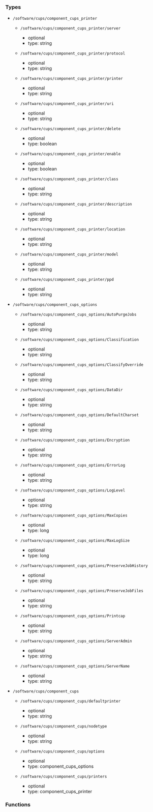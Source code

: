 ### Types

- `/software/cups/component_cups_printer`
    - `/software/cups/component_cups_printer/server`
        - optional
        - type: string

    - `/software/cups/component_cups_printer/protocol`
        - optional
        - type: string

    - `/software/cups/component_cups_printer/printer`
        - optional
        - type: string

    - `/software/cups/component_cups_printer/uri`
        - optional
        - type: string

    - `/software/cups/component_cups_printer/delete`
        - optional
        - type: boolean

    - `/software/cups/component_cups_printer/enable`
        - optional
        - type: boolean

    - `/software/cups/component_cups_printer/class`
        - optional
        - type: string

    - `/software/cups/component_cups_printer/description`
        - optional
        - type: string

    - `/software/cups/component_cups_printer/location`
        - optional
        - type: string

    - `/software/cups/component_cups_printer/model`
        - optional
        - type: string

    - `/software/cups/component_cups_printer/ppd`
        - optional
        - type: string

- `/software/cups/component_cups_options`
    - `/software/cups/component_cups_options/AutoPurgeJobs`
        - optional
        - type: string

    - `/software/cups/component_cups_options/Classification`
        - optional
        - type: string

    - `/software/cups/component_cups_options/ClassifyOverride`
        - optional
        - type: string

    - `/software/cups/component_cups_options/DataDir`
        - optional
        - type: string

    - `/software/cups/component_cups_options/DefaultCharset`
        - optional
        - type: string

    - `/software/cups/component_cups_options/Encryption`
        - optional
        - type: string

    - `/software/cups/component_cups_options/ErrorLog`
        - optional
        - type: string

    - `/software/cups/component_cups_options/LogLevel`
        - optional
        - type: string

    - `/software/cups/component_cups_options/MaxCopies`
        - optional
        - type: long

    - `/software/cups/component_cups_options/MaxLogSize`
        - optional
        - type: long

    - `/software/cups/component_cups_options/PreserveJobHistory`
        - optional
        - type: string

    - `/software/cups/component_cups_options/PreserveJobFiles`
        - optional
        - type: string

    - `/software/cups/component_cups_options/Printcap`
        - optional
        - type: string

    - `/software/cups/component_cups_options/ServerAdmin`
        - optional
        - type: string

    - `/software/cups/component_cups_options/ServerName`
        - optional
        - type: string

- `/software/cups/component_cups`
    - `/software/cups/component_cups/defaultprinter`
        - optional
        - type: string

    - `/software/cups/component_cups/nodetype`
        - optional
        - type: string

    - `/software/cups/component_cups/options`
        - optional
        - type: component_cups_options

    - `/software/cups/component_cups/printers`
        - optional
        - type: component_cups_printer
### Functions
